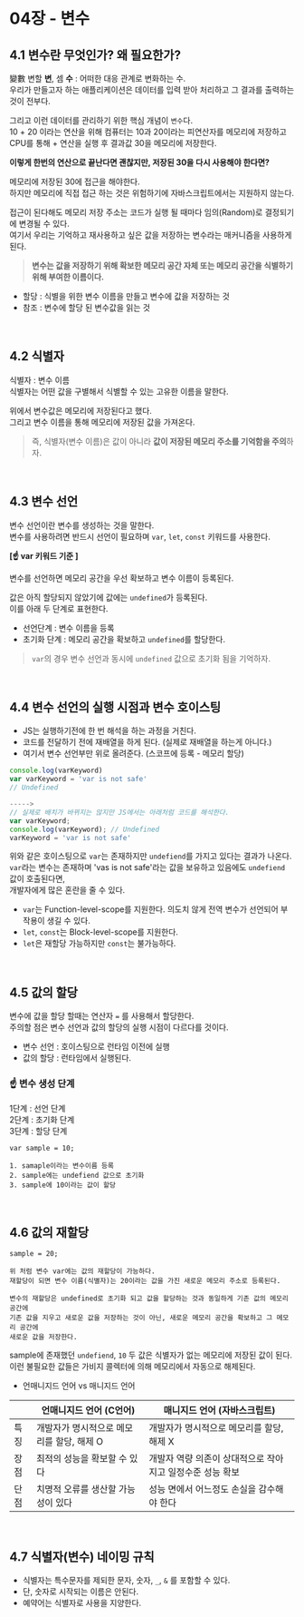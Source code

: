 # 04장 - 변수

## 4.1 변수란 무엇인가? 왜 필요한가?

變數 변할 **변**, 셈 **수** : 어떠한 대응 관계로 변화하는 수.  
우리가 만들고자 하는 애플리케이션은 데이터를 입력 받아 처리하고 그 결과를 출력하는 것이 전부다.

그리고 이런 데이터를 관리하기 위한 핵심 개념이 `변수`다.  
10 + 20 이라는 연산을 위해 컴퓨터는 10과 20이라는 피연산자를 메모리에 저장하고  
CPU를 통해 + 연산을 실행 후 결과값 30을 메모리에 저장한다.

**이렇게 한번의 연산으로 끝난다면 괜찮지만, 저장된 30을 다시 사용해야 한다면?**

메모리에 저장된 30에 접근을 해야한다.  
하지만 메모리에 직접 접근 하는 것은 위험하기에 자바스크립트에서는 지원하지 않는다.

접근이 된다해도 메모리 저장 주소는 코드가 실행 될 때마다 임의(Random)로 결정되기에 변경될 수 있다.  
여기서 우리는 기억하고 재사용하고 싶은 값을 저장하는 변수라는 매커니즘을 사용하게 된다.

> **변수는 값을 저장하기 위해 확보한 메모리 공간 자체 또는 메모리 공간을 식별하기 위해 부여한 이름이다.**

- 할당 : 식별을 위한 변수 이름을 만들고 변수에 값을 저장하는 것
- 참조 : 변수에 할당 된 변수값을 읽는 것

</br>

## 4.2 식별자

식별자 : 변수 이름  
식별자는 어떤 값을 구별해서 식별할 수 있는 고유한 이름을 말한다.

위에서 변수값은 메모리에 저장된다고 했다.  
그리고 변수 이름을 통해 메모리에 저장된 값을 가져온다.

> 즉, 식별자(변수 이름)은 값이 아니라 **값이 저장된 메모리 주소를 기억함을 주의**하자.

</br>

## 4.3 변수 선언

변수 선언이란 변수를 생성하는 것을 말한다.  
변수를 사용하려면 반드시 선언이 필요하며 `var`, `let`, `const` 키워드를 사용한다.

**[☝️ var 키워드 기준 ]**

변수를 선언하면 메모리 공간을 우선 확보하고 변수 이름이 등록된다.

값은 아직 할당되지 않았기에 값에는 `undefined`가 등록된다.  
이를 아래 두 단계로 표현한다.

- 선언단계 : 변수 이름을 등록
- 초기화 단계 : 메모리 공간을 확보하고 `undefined`를 할당한다.

> `var`의 경우 변수 선언과 동시에 `undefined` 값으로 초기화 됨을 기억하자.

</br>

## 4.4 변수 선언의 실행 시점과 변수 호이스팅

- JS는 실행하기전에 한 번 해석을 하는 과정을 거친다.
- 코드를 전달하기 전에 재배열을 하게 된다. (실제로 재배열을 하는게 아니다.)
- 여기서 변수 선언부만 위로 올려준다. (스코프에 등록 - 메모리 할당)

```js
console.log(varKeyword)
var varKeyword = 'var is not safe'
// Undefined

----->
// 실제로 배치가 바뀌지는 않지만 JS에서는 아래처럼 코드를 해석한다.
var varKeyword;
console.log(varKeyword); // Undefined
varKeyword = 'var is not safe'
```

위와 같은 호이스팅으로 `var`는 존재하지만 `undefiend`를 가지고 있다는 결과가 나온다.  
`var`라는 변수는 존재하며 'vas is not safe'라는 값을 보유하고 있음에도 `undefiend` 값이 호출된다면,  
개발자에게 많은 혼란을 줄 수 있다.

- `var`는 Function-level-scope를 지원한다. 의도치 않게 전역 변수가 선언되어 부작용이 생길 수 있다.
- `let`, `const`는 Block-level-scope를 지원한다.
- `let`은 재할당 가능하지만 `const`는 불가능하다.

</br>

## 4.5 값의 할당

변수에 값을 할당 할때는 연산자 `=` 를 사용해서 할당한다.  
주의할 점은 변수 선언과 값의 할당의 실행 시점이 다르다를 것이다.

- 변수 선언 : 호이스팅으로 런타임 이전에 실행
- 값의 할당 : 런타임에서 실행된다.

### ☝️ 변수 생성 단계

1단계 : 선언 단계  
2단계 : 초기화 단계  
3단계 : 할당 단계

```
var sample = 10;

1. samaple이라는 변수이름 등록
2. sample에는 undefiend 값으로 초기화
3. sample에 10이라는 값이 할당
```

</br>

## 4.6 값의 재할당

```
sample = 20;

위 처럼 변수 var에는 값의 재할당이 가능하다.
재할당이 되면 변수 이름(식별자)는 20이라는 값을 가진 새로운 메모리 주소로 등록된다.

변수의 재할당은 undefined로 초기화 되고 값을 할당하는 것과 동일하게 기존 값의 메모리 공간에
기존 값을 지우고 새로운 값을 저장하는 것이 아닌, 새로운 메모리 공간을 확보하고 그 메모리 공간에
새로운 값을 저장한다.
```

sample에 존재했던 `undefiend`, `10` 두 값은 식별자가 없는 메모리에 저장된 값이 된다.  
이런 불필요한 값들은 가비지 콜렉터에 의해 메모리에서 자동으로 해제된다.

- 언매니지드 언어 vs 매니지드 언어

|      | 언매니지드 언어 (C언어)                   | 매니지드 언어 (자바스크립트)                              |
| ---- | ----------------------------------------- | --------------------------------------------------------- |
| 특징 | 개발자가 명시적으로 메모리를 할당, 해제 O | 개발자가 명시적으로 메모리를 할당, 해제 X                 |
| 장점 | 최적의 성능을 확보할 수 있다              | 개발자 역량 의존이 상대적으로 작아지고 일정수준 성능 확보 |
| 단점 | 치명적 오류를 생산할 가능성이 있다        | 성능 면에서 어느정도 손실을 감수해야 한다                 |

</br>

## 4.7 식별자(변수) 네이밍 규칙

- 식별자는 특수문자를 제되한 문자, 숫자, `_`, `&` 를 포함할 수 있다.
- 단, 숫자로 시작되는 이름은 안된다.
- 예약어는 식별자로 사용을 지양한다.
